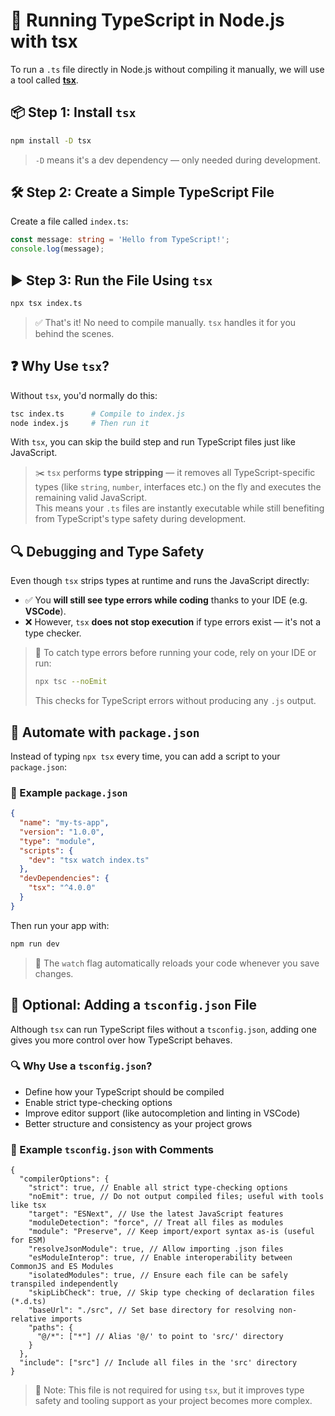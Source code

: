 # 🚀 Running TypeScript in Node.js with tsx

To run a `.ts` file directly in Node.js without compiling it manually, we will use a tool called [**tsx**](https://tsx.is/getting-started).

## 📦 Step 1: Install `tsx`

```bash
npm install -D tsx
```

> `-D` means it's a dev dependency — only needed during development.

## 🛠️ Step 2: Create a Simple TypeScript File

Create a file called `index.ts`:

```ts
const message: string = 'Hello from TypeScript!';
console.log(message);
```

## ▶️ Step 3: Run the File Using `tsx`

```bash
npx tsx index.ts
```

> ✅ That's it! No need to compile manually. `tsx` handles it for you behind the scenes.

## ❓ Why Use `tsx`?

Without `tsx`, you'd normally do this:

```bash
tsc index.ts      # Compile to index.js
node index.js     # Then run it
```

With `tsx`, you can skip the build step and run TypeScript files just like JavaScript.

> ✂️ `tsx` performs **type stripping** — it removes all TypeScript-specific types (like `string`, `number`, interfaces etc.) on the fly and executes the remaining valid JavaScript.  
> This means your `.ts` files are instantly executable while still benefiting from TypeScript's type safety during development.

## 🔍 Debugging and Type Safety

Even though `tsx` strips types at runtime and runs the JavaScript directly:

- ✅ You **will still see type errors while coding** thanks to your IDE (e.g. **VSCode**).
- ❌ However, `tsx` **does not stop execution** if type errors exist — it's not a type checker.

> 🧠 To catch type errors before running your code, rely on your IDE or run:
>
> ```bash
> npx tsc --noEmit
> ```
>
> This checks for TypeScript errors without producing any `.js` output.

## 🧠 Automate with `package.json`

Instead of typing `npx tsx` every time, you can add a script to your `package.json`:

### 📄 Example `package.json`

```json
{
  "name": "my-ts-app",
  "version": "1.0.0",
  "type": "module",
  "scripts": {
    "dev": "tsx watch index.ts"
  },
  "devDependencies": {
    "tsx": "^4.0.0"
  }
}
```

Then run your app with:

```bash
npm run dev
```

> 🔁 The `watch` flag automatically reloads your code whenever you save changes.

## 📄 Optional: Adding a `tsconfig.json` File

Although `tsx` can run TypeScript files without a `tsconfig.json`, adding one gives you more control over how TypeScript behaves.

### 🔍 Why Use a `tsconfig.json`?

- Define how your TypeScript should be compiled
- Enable strict type-checking options
- Improve editor support (like autocompletion and linting in VSCode)
- Better structure and consistency as your project grows

### 📄 Example `tsconfig.json` with Comments

```jsonc
{
  "compilerOptions": {
    "strict": true, // Enable all strict type-checking options
    "noEmit": true, // Do not output compiled files; useful with tools like tsx
    "target": "ESNext", // Use the latest JavaScript features
    "moduleDetection": "force", // Treat all files as modules
    "module": "Preserve", // Keep import/export syntax as-is (useful for ESM)
    "resolveJsonModule": true, // Allow importing .json files
    "esModuleInterop": true, // Enable interoperability between CommonJS and ES Modules
    "isolatedModules": true, // Ensure each file can be safely transpiled independently
    "skipLibCheck": true, // Skip type checking of declaration files (*.d.ts)
    "baseUrl": "./src", // Set base directory for resolving non-relative imports
    "paths": {
      "@/*": ["*"] // Alias '@/' to point to 'src/' directory
    }
  },
  "include": ["src"] // Include all files in the 'src' directory
}
```

> 🧠 Note: This file is not required for using `tsx`, but it improves type safety and tooling support as your project becomes more complex.
